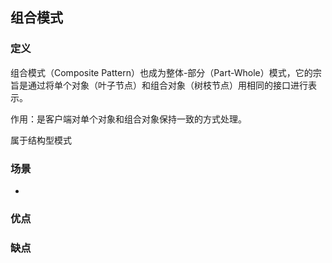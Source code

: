 ## 组合模式

### 定义
组合模式（Composite Pattern）也成为整体-部分（Part-Whole）模式，它的宗旨是通过将单个对象（叶子节点）和组合对象（树枝节点）用相同的接口进行表示。

作用：是客户端对单个对象和组合对象保持一致的方式处理。

属于结构型模式

### 场景
* 

### 优点


### 缺点

